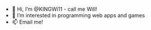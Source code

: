 - 👋 Hi, I’m @KINGWi11 - call me Will!
- 👀 I’m interested in programming web apps and games
- 📫 Email me!

<!---
KINGWi11/KINGWi11 is a ✨ special ✨ repository because its `README.md` (this file) appears on your GitHub profile.
You can click the Preview link to take a look at your changes.
--->
